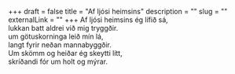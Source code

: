 +++
draft = false
title = "Af ljósi heimsins"
description = ""
slug = ""
externalLink = ""
+++
Af ljósi heimsins ég lífið sá,  
lukkan batt aldrei við mig tryggðir.  
um götuskorninga leið mín lá,  
langt fyrir neðan mannabyggðir.  
Um skömm og heiðar ég skeytti lítt,  
skríðandi fór um holt og mýrar.  
